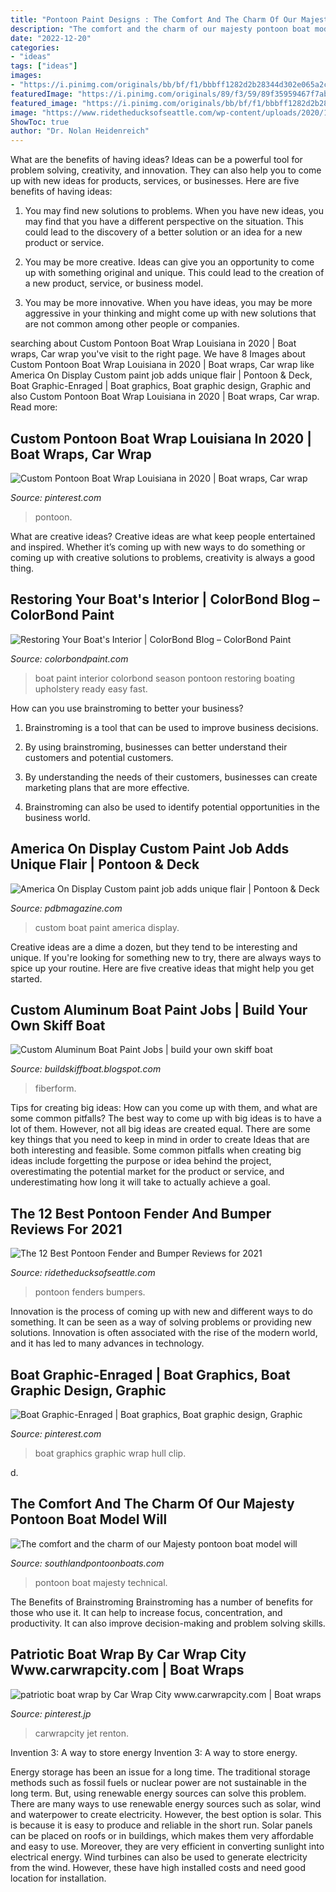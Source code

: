 ```yaml
---
title: "Pontoon Paint Designs : The Comfort And The Charm Of Our Majesty Pontoon Boat Model Will"
description: "The comfort and the charm of our majesty pontoon boat model will"
date: "2022-12-20"
categories:
- "ideas"
tags: ["ideas"]
images:
- "https://i.pinimg.com/originals/bb/bf/f1/bbbff1282d2b28344d302e065a2c593a.jpg"
featuredImage: "https://i.pinimg.com/originals/89/f3/59/89f35959467f7abdfd2828754b2b517b.jpg"
featured_image: "https://i.pinimg.com/originals/bb/bf/f1/bbbff1282d2b28344d302e065a2c593a.jpg"
image: "https://www.ridetheducksofseattle.com/wp-content/uploads/2020/12/pontoon-boat-fenders.jpg"
ShowToc: true
author: "Dr. Nolan Heidenreich"
---
```



What are the benefits of having ideas?
Ideas can be a powerful tool for problem solving, creativity, and innovation. They can also help you to come up with new ideas for products, services, or businesses. Here are five benefits of having ideas:
1. You may find new solutions to problems. When you have new ideas, you may find that you have a different perspective on the situation. This could lead to the discovery of a better solution or an idea for a new product or service.

2. You may be more creative. Ideas can give you an opportunity to come up with something original and unique. This could lead to the creation of a new product, service, or business model.

3. You may be more innovative. When you have ideas, you may be more aggressive in your thinking and might come up with new solutions that are not common among other people or companies.

	

		
searching about Custom Pontoon Boat Wrap Louisiana in 2020 | Boat wraps, Car wrap you've visit to the right page. We have 8 Images about Custom Pontoon Boat Wrap Louisiana in 2020 | Boat wraps, Car wrap like America On Display Custom paint job adds unique flair | Pontoon &amp; Deck, Boat Graphic-Enraged | Boat graphics, Boat graphic design, Graphic and also Custom Pontoon Boat Wrap Louisiana in 2020 | Boat wraps, Car wrap. Read more:
		
    
## Custom Pontoon Boat Wrap Louisiana In 2020 | Boat Wraps, Car Wrap

<img loading=lazy src="https://i.pinimg.com/originals/bb/bf/f1/bbbff1282d2b28344d302e065a2c593a.jpg" onerror="this.onerror=null;this.src='https://tse3.mm.bing.net/th?id=OIP.ckzaaKf5pDmAdtWCxkFJzgHaJ4&amp;pid=15.1';" alt="Custom Pontoon Boat Wrap Louisiana in 2020 | Boat wraps, Car wrap">

_Source: pinterest.com_

>pontoon. 

	

What are creative ideas?
Creative ideas are what keep people entertained and inspired. Whether it’s coming up with new ways to do something or coming up with creative solutions to problems, creativity is always a good thing.

    
## Restoring Your Boat&#039;s Interior | ColorBond Blog – ColorBond Paint

<img loading=lazy src="https://cdn.shopify.com/s/files/1/0178/7565/files/pontoon_done01.jpg?3899" onerror="this.onerror=null;this.src='https://tse1.mm.bing.net/th?id=OIP.Jrl4Uwv1UZ0seRZ0DZubNQAAAA&amp;pid=15.1';" alt="Restoring Your Boat&#039;s Interior | ColorBond Blog – ColorBond Paint">

_Source: colorbondpaint.com_

>boat paint interior colorbond season pontoon restoring boating upholstery ready easy fast. 

	

How can you use brainstroming to better your business?
1. Brainstroming is a tool that can be used to improve business decisions.
2. By using brainstroming, businesses can better understand their customers and potential customers.

3. By understanding the needs of their customers, businesses can create marketing plans that are more effective.

4. Brainstroming can also be used to identify potential opportunities in the business world.

    
## America On Display Custom Paint Job Adds Unique Flair | Pontoon &amp; Deck

<img loading=lazy src="http://www.pdbmagazine.com/Images/gallery/5392_1600.jpg" onerror="this.onerror=null;this.src='https://tse4.mm.bing.net/th?id=OIP.xuh5gy5YOcFmPgZvBVi20gHaFj&amp;pid=15.1';" alt="America On Display Custom paint job adds unique flair | Pontoon &amp; Deck">

_Source: pdbmagazine.com_

>custom boat paint america display. 

	

Creative ideas are a dime a dozen, but they tend to be interesting and unique. If you're looking for something new to try, there are always ways to spice up your routine. Here are five creative ideas that might help you get started.

    
## Custom Aluminum Boat Paint Jobs | Build Your Own Skiff Boat

<img loading=lazy src="https://lh5.googleusercontent.com/proxy/XmC07zT0v3r98G86_1zMjCll0vhz2k82POdmFtAb5AMtEDe0eBuk_mlJy7bY4KcwdE9ko75qcfbknKqv-wq6UWtyww5HTppW=w1200-h630-pd" onerror="this.onerror=null;this.src='https://tse4.mm.bing.net/th?id=OIP.05lfzdBZpHq0pe7NeLyqAwHaD4&amp;pid=15.1';" alt="Custom Aluminum Boat Paint Jobs | build your own skiff boat">

_Source: buildskiffboat.blogspot.com_

>fiberform. 

	

Tips for creating big ideas: How can you come up with them, and what are some common pitfalls?
The best way to come up with big ideas is to have a lot of them. However, not all big ideas are created equal. There are some key things that you need to keep in mind in order to create Ideas that are both interesting and feasible. Some common pitfalls when creating big ideas include forgetting the purpose or idea behind the project, overestimating the potential market for the product or service, and underestimating how long it will take to actually achieve a goal.

    
## The 12 Best Pontoon Fender And Bumper Reviews For 2021

<img loading=lazy src="https://www.ridetheducksofseattle.com/wp-content/uploads/2020/12/pontoon-boat-fenders.jpg" onerror="this.onerror=null;this.src='https://tse1.mm.bing.net/th?id=OIP.RD2uc5VOuaPMCXcrXKymVQHaEY&amp;pid=15.1';" alt="The 12 Best Pontoon Fender and Bumper Reviews for 2021">

_Source: ridetheducksofseattle.com_

>pontoon fenders bumpers. 

	

Innovation is the process of coming up with new and different ways to do something. It can be seen as a way of solving problems or providing new solutions. Innovation is often associated with the rise of the modern world, and it has led to many advances in technology.

    
## Boat Graphic-Enraged | Boat Graphics, Boat Graphic Design, Graphic

<img loading=lazy src="https://i.pinimg.com/originals/2d/be/75/2dbe75c634ddd76aee6243b7dae200c4.jpg" onerror="this.onerror=null;this.src='https://tse2.mm.bing.net/th?id=OIP.M6Mv8mPXIcUExf6c7FqCUwHaDU&amp;pid=15.1';" alt="Boat Graphic-Enraged | Boat graphics, Boat graphic design, Graphic">

_Source: pinterest.com_

>boat graphics graphic wrap hull clip. 

	

d.

    
## The Comfort And The Charm Of Our Majesty Pontoon Boat Model Will

<img loading=lazy src="http://southlandpontoonboats.com/wp-content/uploads/majesty-top-pontoon-view.jpg" onerror="this.onerror=null;this.src='https://tse2.mm.bing.net/th?id=OIP.BoIshLG3cOvmTPXSW3lsBQHaCv&amp;pid=15.1';" alt="The comfort and the charm of our Majesty pontoon boat model will">

_Source: southlandpontoonboats.com_

>pontoon boat majesty technical. 

	

The Benefits of Brainstroming
Brainstroming has a number of benefits for those who use it. It can help to increase focus, concentration, and productivity. It can also improve decision-making and problem solving skills.

    
## Patriotic Boat Wrap By Car Wrap City Www.carwrapcity.com | Boat Wraps

<img loading=lazy src="https://i.pinimg.com/originals/89/f3/59/89f35959467f7abdfd2828754b2b517b.jpg" onerror="this.onerror=null;this.src='https://tse4.mm.bing.net/th?id=OIP.hY5gJvFbchA5bl-ERRB7jwHaE8&amp;pid=15.1';" alt="patriotic boat wrap by Car Wrap City www.carwrapcity.com | Boat wraps">

_Source: pinterest.jp_

>carwrapcity jet renton. 

	

Invention 3: A way to store energy
Invention 3: A way to store energy. 

Energy storage has been an issue for a long time. The traditional storage methods such as fossil fuels or nuclear power are not sustainable in the long term. 
But, using renewable energy sources can solve this problem. 
There are many ways to use renewable energy sources such as solar, wind and waterpower to create electricity. However, the best option is solar. This is because it is easy to produce and reliable in the short run. 
Solar panels can be placed on roofs or in buildings, which makes them very affordable and easy to use. Moreover, they are very efficient in converting sunlight into electrical energy. 
 Wind turbines can also be used to generate electricity from the wind. However, these have high installed costs and need good location for installation.

